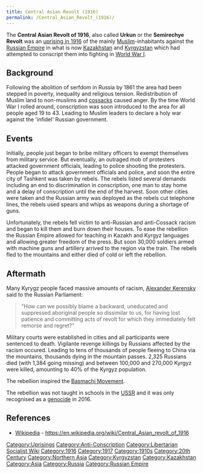 ```yaml
---
title: Central Asian Revolt (1916)
permalink: /Central_Asian_Revolt_(1916)/
---
```


The **Central Asian Revolt of 1916**, also called **Urkun** or the
**Semirechye Revolt** was an [uprising in
1916](Revolutions_of_1916_-_1923.md "wikilink") of the mainly
[Muslim](Islam.md "wikilink")-inhabitants against the [Russian
Empire](Russian_Empire.md "wikilink") in what is now
[Kazakhstan](Kazakhstan.md "wikilink") and
[Kyrgyzstan](Kyrgyzstan.md "wikilink") which had attempted to conscript
them into fighting in [World War I](World_War_I.md "wikilink").

## Background

Following the abolition of serfdom in Russia by 1861 the area had been
stepped in poverty, inequality and religious tension. Redistribution of
Muslim land to non-muslims and [cossacks](cossacks.md "wikilink") caused
anger. By the time World War I rolled around, conscription was soon
introduced to the area for all people aged 19 to 43. Leading to Muslim
leaders to declare a holy war against the 'infidel' Russian government.

## Events

Initially, people just began to bribe military officers to exempt
themselves from military service. But eventually, an outraged mob of
protesters attacked government officials, leading to police shooting the
protesters. People began to attack government officials and police, and
soon the entire city of Tashkent was taken by rebels. The rebels listed
several demands including an end to discrimination in conscription, one
man to stay home and a delay of conscription until the end of the
harvest. Soon other cities were taken and the Russian army was deployed
as the rebels cut telephone lines, the rebels used spears and whips as
weapons during a shortage of guns.

Unfortunately, the rebels fell victim to anti-Russian and anti-Cossack
racism and began to kill them and burn down their houses. To ease the
rebellion the Russian Empire allowed for teaching in Kazakh and Kyrgyz
languages and allowing greater freedom of the press. But soon 30,000
soldiers armed with machine guns and artillery arrived to the region via
the train. The rebels fled to the mountains and either died of cold or
left the rebellion.

## Aftermath

Many Kyrygz people faced massive amounts of racism, [Alexander
Kerensky](Alexander_Kerensky.md "wikilink") said to the Russian Parliament:

> "How can we possibly blame a backward, uneducated and suppressed
> aboriginal people so dissimilar to us, for having lost patience and
> committing acts of revolt for which they immediately felt remorse and
> regret?"

Military courts were established in cities and all participants were
sentenced to death. Vigilante revenge killings by Russians affected by
the racism occured. Leading to tens of thousands of people fleeing to
China via the mountains, thousands dying in the mountain passes. 2,325
Russians died (with 1,384 going missing) and between 100,000 and 270,000
Kyrgyz were killed, amounting to 40% of the Kyrgyz population.

The rebellion inspired the [Basmachi
Movement](Basmachi_Movement.md "wikilink").

The rebellion was not taught in schools in the [USSR](USSR.md "wikilink")
and it was only recognised as a [genocide](genocide.md "wikilink") in 2016.

## References

- [Wikipedia](Wikipedia.md "wikilink") -
  <https://en.wikipedia.org/wiki/Central_Asian_revolt_of_1916>

[Category:Uprisings](Category:Uprisings.md "wikilink")
[Category:Anti-Conscription](Category:Anti-Conscription.md "wikilink")
[Category:Libertarian Socialist
Wiki](Category:Libertarian_Socialist_Wiki.md "wikilink")
[Category:1916](Category:1916.md "wikilink")
[Category:1917](Category:1917.md "wikilink")
[Category:1910s](Category:1910s.md "wikilink") [Category:20th
Century](Category:20th_Century.md "wikilink") [Category:Northern
Asia](Category:Northern_Asia.md "wikilink")
[Category:Kyrgyzstan](Category:Kyrgyzstan.md "wikilink")
[Category:Kazakhstan](Category:Kazakhstan.md "wikilink")
[Category:Asia](Category:Asia.md "wikilink")
[Category:Russia](Category:Russia.md "wikilink") [Category:Russian
Empire](Category:Russian_Empire.md "wikilink")